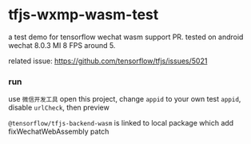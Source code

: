 # tfjs-wxmp-wasm-test

a test demo for tensorflow wechat wasm support PR. tested on android wechat 8.0.3 MI 8 FPS around 5.

related issue: https://github.com/tensorflow/tfjs/issues/5021

### run

use `微信开发工具` open this project, change `appid` to your own test `appid`, disable `urlCheck`, then preview

`@tensorflow/tfjs-backend-wasm` is linked to local package which add fixWechatWebAssembly patch